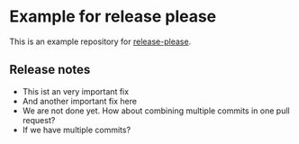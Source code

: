 # Example for release please

This is an example repository for [release-please](https://github.com/googleapis/release-please).

## Release notes

- This ist an very important fix
- And another important fix here
- We are not done yet. How about combining multiple commits in one pull request?
- If we have multiple commits?
